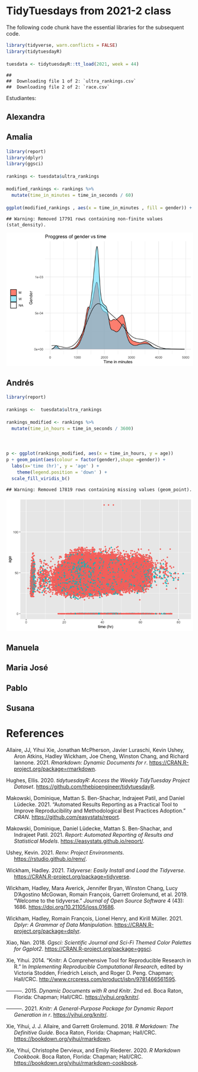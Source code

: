 TidyTuesdays from 2021-2 class
================

The following code chunk have the essential libraries for the subsequent
code.

``` r
library(tidyverse, warn.conflicts = FALSE)
library(tidytuesdayR)

tuesdata <- tidytuesdayR::tt_load(2021, week = 44)
```

    ## 
    ##  Downloading file 1 of 2: `ultra_rankings.csv`
    ##  Downloading file 2 of 2: `race.csv`

Estudiantes:

## Alexandra

## Amalia

``` r
library(report)
library(dplyr)
library(ggsci)

rankings <- tuesdata$ultra_rankings

modified_rankings <- rankings %>%
  mutate(time_in_minutes = time_in_seconds / 60)

ggplot(modified_rankings , aes(x = time_in_minutes , fill = gender)) + geom_density(data = modified_rankings , alpha = 0.6) + theme_minimal() + labs(x = "Time in minutes", y = "Gender") + theme( legend.position = "left" , legend.title = element_blank()) + ggtitle("Proggress of gender vs time") + scale_fill_tron()
```

    ## Warning: Removed 17791 rows containing non-finite values (stat_density).

![](README_files/figure-gfm/Amalia-1.png)<!-- -->

## Andrés

``` r
library(report)

rankings <-  tuesdata$ultra_rankings

rankings_modified <- rankings %>%
  mutate(time_in_hours = time_in_seconds / 3600)

  

p <- ggplot(rankings_modified, aes(x = time_in_hours, y = age))  
p + geom_point(aes(colour = factor(gender),shape =gender)) +
  labs(x='time (hr)', y = 'age' ) +
    theme(legend.position = 'down' ) +
  scale_fill_viridis_b()
```

    ## Warning: Removed 17819 rows containing missing values (geom_point).

![](README_files/figure-gfm/Andres-1.png)<!-- -->

## Manuela

## Maria José

## Pablo

## Susana

# References

<div id="refs" class="references csl-bib-body hanging-indent">

<div id="ref-R-rmarkdown" class="csl-entry">

Allaire, JJ, Yihui Xie, Jonathan McPherson, Javier Luraschi, Kevin
Ushey, Aron Atkins, Hadley Wickham, Joe Cheng, Winston Chang, and
Richard Iannone. 2021. *Rmarkdown: Dynamic Documents for r*.
<https://CRAN.R-project.org/package=rmarkdown>.

</div>

<div id="ref-R-tidytuesdayR" class="csl-entry">

Hughes, Ellis. 2020. *tidytuesdayR: Access the Weekly TidyTuesday
Project Dataset*. <https://github.com/thebioengineer/tidytuesdayR>.

</div>

<div id="ref-report2021" class="csl-entry">

Makowski, Dominique, Mattan S. Ben-Shachar, Indrajeet Patil, and Daniel
Lüdecke. 2021. “Automated Results Reporting as a Practical Tool to
Improve Reproducibility and Methodological Best Practices Adoption.”
*CRAN*. <https://github.com/easystats/report>.

</div>

<div id="ref-R-report" class="csl-entry">

Makowski, Dominique, Daniel Lüdecke, Mattan S. Ben-Shachar, and
Indrajeet Patil. 2021. *Report: Automated Reporting of Results and
Statistical Models*. <https://easystats.github.io/report/>.

</div>

<div id="ref-R-renv" class="csl-entry">

Ushey, Kevin. 2021. *Renv: Project Environments*.
<https://rstudio.github.io/renv/>.

</div>

<div id="ref-R-tidyverse" class="csl-entry">

Wickham, Hadley. 2021. *Tidyverse: Easily Install and Load the
Tidyverse*. <https://CRAN.R-project.org/package=tidyverse>.

</div>

<div id="ref-tidyverse2019" class="csl-entry">

Wickham, Hadley, Mara Averick, Jennifer Bryan, Winston Chang, Lucy
D’Agostino McGowan, Romain François, Garrett Grolemund, et al. 2019.
“Welcome to the <span class="nocase">tidyverse</span>.” *Journal of Open
Source Software* 4 (43): 1686. <https://doi.org/10.21105/joss.01686>.

</div>

<div id="ref-R-dplyr" class="csl-entry">

Wickham, Hadley, Romain François, Lionel Henry, and Kirill Müller. 2021.
*Dplyr: A Grammar of Data Manipulation*.
<https://CRAN.R-project.org/package=dplyr>.

</div>

<div id="ref-R-ggsci" class="csl-entry">

Xiao, Nan. 2018. *Ggsci: Scientific Journal and Sci-Fi Themed Color
Palettes for Ggplot2*. <https://CRAN.R-project.org/package=ggsci>.

</div>

<div id="ref-knitr2014" class="csl-entry">

Xie, Yihui. 2014. “Knitr: A Comprehensive Tool for Reproducible Research
in R.” In *Implementing Reproducible Computational Research*, edited by
Victoria Stodden, Friedrich Leisch, and Roger D. Peng. Chapman;
Hall/CRC. <http://www.crcpress.com/product/isbn/9781466561595>.

</div>

<div id="ref-knitr2015" class="csl-entry">

———. 2015. *Dynamic Documents with R and Knitr*. 2nd ed. Boca Raton,
Florida: Chapman; Hall/CRC. <https://yihui.org/knitr/>.

</div>

<div id="ref-R-knitr" class="csl-entry">

———. 2021. *Knitr: A General-Purpose Package for Dynamic Report
Generation in r*. <https://yihui.org/knitr/>.

</div>

<div id="ref-rmarkdown2018" class="csl-entry">

Xie, Yihui, J. J. Allaire, and Garrett Grolemund. 2018. *R Markdown: The
Definitive Guide*. Boca Raton, Florida: Chapman; Hall/CRC.
<https://bookdown.org/yihui/rmarkdown>.

</div>

<div id="ref-rmarkdown2020" class="csl-entry">

Xie, Yihui, Christophe Dervieux, and Emily Riederer. 2020. *R Markdown
Cookbook*. Boca Raton, Florida: Chapman; Hall/CRC.
<https://bookdown.org/yihui/rmarkdown-cookbook>.

</div>

</div>

